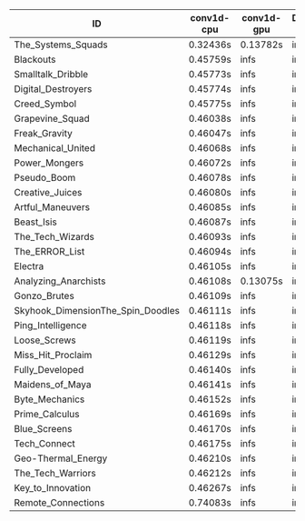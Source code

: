 |ID|conv1d-cpu|conv1d-gpu|DWSPConv2D-gpu|gemm-gpu|avg|
|-|-|-|-|-|-|
|The_Systems_Squads|0.32436s|0.13782s|infs|4.45754s|infs|
|Blackouts|0.45759s|infs|infs|4.44135s|infs|
|Smalltalk_Dribble|0.45773s|infs|infs|4.40912s|infs|
|Digital_Destroyers|0.45774s|infs|infs|4.46174s|infs|
|Creed_Symbol|0.45775s|infs|infs|4.44185s|infs|
|Grapevine_Squad|0.46038s|infs|infs|4.43004s|infs|
|Freak_Gravity|0.46047s|infs|infs|4.45496s|infs|
|Mechanical_United|0.46068s|infs|infs|4.45132s|infs|
|Power_Mongers|0.46072s|infs|infs|4.45552s|infs|
|Pseudo_Boom|0.46078s|infs|infs|4.44080s|infs|
|Creative_Juices|0.46080s|infs|infs|4.43252s|infs|
|Artful_Maneuvers|0.46085s|infs|infs|4.47639s|infs|
|Beast_Isis|0.46087s|infs|infs|4.47187s|infs|
|The_Tech_Wizards|0.46093s|infs|infs|4.45858s|infs|
|The_ERROR_List|0.46094s|infs|infs|4.45515s|infs|
|Electra|0.46105s|infs|infs|4.45333s|infs|
|Analyzing_Anarchists|0.46108s|0.13075s|infs|4.46300s|infs|
|Gonzo_Brutes|0.46109s|infs|infs|4.45040s|infs|
|Skyhook_DimensionThe_Spin_Doodles|0.46111s|infs|infs|4.45722s|infs|
|Ping_Intelligence|0.46118s|infs|infs|4.47073s|infs|
|Loose_Screws|0.46119s|infs|infs|4.45867s|infs|
|Miss_Hit_Proclaim|0.46129s|infs|infs|4.45935s|infs|
|Fully_Developed|0.46140s|infs|infs|4.47294s|infs|
|Maidens_of_Maya|0.46141s|infs|infs|4.47002s|infs|
|Byte_Mechanics|0.46152s|infs|infs|4.44264s|infs|
|Prime_Calculus|0.46169s|infs|infs|4.45302s|infs|
|Blue_Screens|0.46170s|infs|infs|4.45525s|infs|
|Tech_Connect|0.46175s|infs|infs|4.45786s|infs|
|Geo-Thermal_Energy|0.46210s|infs|infs|4.46783s|infs|
|The_Tech_Warriors|0.46212s|infs|infs|4.46369s|infs|
|Key_to_Innovation|0.46267s|infs|infs|4.45765s|infs|
|Remote_Connections|0.74083s|infs|infs|4.47866s|infs|
